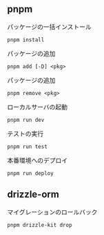 ## pnpm

パッケージの一括インストール
```
pnpm install
```

パッケージの追加
```
pnpm add [-D] <pkg>
```

パッケージの追加
```
pnpm remove <pkg>
```

ローカルサーバの起動
```
pnpm run dev
```

テストの実行
```
pnpm run test
```

本番環境へのデプロイ
```
pnpm run deploy
```

## drizzle-orm

マイグレーションのロールバック
```
pnpm drizzle-kit drop
```
